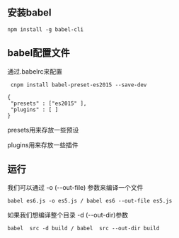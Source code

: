 ## 安装babel

`npm install -g babel-cli `

## babel配置文件
通过.babelrc来配置

```
 cnpm install babel-preset-es2015 --save-dev
```
```
{
 "presets" : ["es2015" ],
 "plugins" : [ ]
}
```
presets用来存放一些预设

plugins用来存放一些插件


## 运行
我们可以通过 -o (--out-file) 参数来编译一个文件

`babel es6.js -o es5.js / babel es6 --out-file es5.js`

如果我们想编译整个目录 -d (--out-dir)参数

`babel  src -d build / babel  src --out-dir build`

